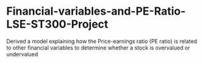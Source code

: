 # Financial-variables-and-PE-Ratio-LSE-ST300-Project
Derived a model explaining how the Price-earnings ratio (PE ratio) is related to other financial variables to determine whether a stock is overvalued or undervalued
